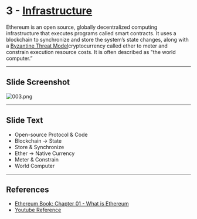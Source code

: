 # 3 - [Infrastructure](Infrastructure.md)

Ethereum is an open source, globally decentralized computing infrastructure that executes programs called smart contracts. It uses a blockchain to synchronize and store the system’s state changes, along with a [Byzantine Threat Model](Byzantine%20Threat%20Model.md)cryptocurrency called ether to meter and constrain execution resource costs. It is often described as "the world computer.”

___
## Slide Screenshot
![003.png](../../images/ethereum101/003.png)
___
## Slide Text
- Open-source Protocol & Code 
- Blockchain -> State
- Store & Synchronize
- Ether -> Native Currency
- Meter & Constrain
- World Computer
___
## References
- [Ethereum Book: Chapter 01 - What is Ethereum](https://github.com/ethereumbook/ethereumbook/blob/develop/01what-is.asciidoc)
- [Youtube Reference](https://youtu.be/44qhIBMGMoM?t=479)